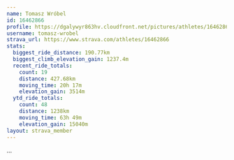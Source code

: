 ```yaml
---
name: Tomasz Wróbel
id: 16462866
profile: https://dgalywyr863hv.cloudfront.net/pictures/athletes/16462866/10169785/1/large.jpg
username: tomasz-wrobel
strava_url: https://www.strava.com/athletes/16462866
stats:
  biggest_ride_distance: 190.77km
  biggest_climb_elevation_gain: 1237.4m
  recent_ride_totals:
    count: 19
    distance: 427.68km
    moving_time: 20h 17m
    elevation_gain: 3514m
  ytd_ride_totals:
    count: 48
    distance: 1238km
    moving_time: 63h 49m
    elevation_gain: 15040m
layout: strava_member
--- 
```

...
